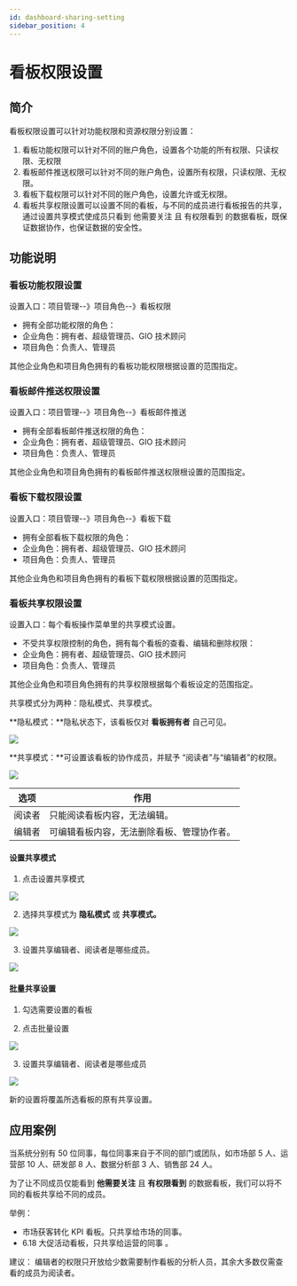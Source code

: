 ```yaml
---
id: dashboard-sharing-setting
sidebar_position: 4
---
```


# 看板权限设置

## 简介

看板权限设置可以针对功能权限和资源权限分别设置：

1. 看板功能权限可以针对不同的账户角色，设置各个功能的所有权限、只读权限、无权限
2. 看板邮件推送权限可以针对不同的账户角色，设置所有权限，只读权限、无权限。
3. 看板下载权限可以针对不同的账户角色，设置允许或无权限。
4. 看板共享权限设置可以设置不同的看板，与不同的成员进行看板报告的共享， 通过设置共享模式使成员只看到 他需要关注 且 有权限看到 的数据看板，既保证数据协作，也保证数据的安全性。

## 功能说明

### 看板功能权限设置

设置入口：项目管理--》项目角色--》看板权限

- 拥有全部功能权限的角色：
- 企业角色：拥有者、超级管理员、GIO 技术顾问
- 项目角色：负责人、管理员

其他企业角色和项目角色拥有的看板功能权限根据设置的范围指定。

### 看板邮件推送权限设置

设置入口：项目管理--》项目角色--》看板邮件推送

- 拥有全部看板邮件推送权限的角色：
- 企业角色：拥有者、超级管理员、GIO 技术顾问
- 项目角色：负责人、管理员

其他企业角色和项目角色拥有的看板邮件推送权限根设置的范围指定。

### 看板下载权限设置

设置入口：项目管理--》项目角色--》看板下载

- 拥有全部看板下载权限的角色：
- 企业角色：拥有者、超级管理员、GIO 技术顾问
- 项目角色：负责人、管理员

其他企业角色和项目角色拥有的看板下载权限根据设置的范围指定。

### 看板共享权限设置

设置入口：每个看板操作菜单里的共享模式设置。

- 不受共享权限控制的角色，拥有每个看板的查看、编辑和删除权限：
- 企业角色：拥有者、超级管理员、GIO 技术顾问
- 项目角色：负责人、管理员

其他企业角色和项目角色拥有的共享权限根据每个看板设定的范围指定。

共享模式分为两种：隐私模式、共享模式。

**隐私模式：**隐私状态下，该看板仅对 **看板拥有者** 自己可见。

![](https://3953104361-files.gitbook.io/~/files/v0/b/gitbook-legacy-files/o/assets%2F-M2qbZInaXgdm8kkNosp%2F-MkLnBLTy1C-i06gAJ_k%2F-MkLpiYv6_FSvVsOx7uY%2Fimage.png?alt=media&token=4fa90ae6-8fed-4696-a797-9d3c8dbea6d5)

**共享模式：**可设置该看板的协作成员，并赋予 “阅读者”与“编辑者”的权限。

![](https://3953104361-files.gitbook.io/~/files/v0/b/gitbook-legacy-files/o/assets%2F-M2qbZInaXgdm8kkNosp%2F-MkLnBLTy1C-i06gAJ_k%2F-MkLpoBizrGGg07DVqAC%2Fimage.png?alt=media&token=ff66aef8-b8bd-4822-8bad-681610a4e11c)

| 选项   | 作用                                       |
| ------ | ------------------------------------------ |
| 阅读者 | 只能阅读看板内容，无法编辑。               |
| 编辑者 | 可编辑看板内容，无法删除看板、管理协作者。 |

#### 设置共享模式

1. 点击设置共享模式

![](https://3953104361-files.gitbook.io/~/files/v0/b/gitbook-legacy-files/o/assets%2F-M2qbZInaXgdm8kkNosp%2F-MkLnBLTy1C-i06gAJ_k%2F-MkLq-Q-Q_NcnhCKZIAF%2Fimage.png?alt=media&token=7df00a27-410a-44e3-97a2-5c970edfa369)

2. 选择共享模式为 **隐私模式** 或 **共享模式。**

![](https://3953104361-files.gitbook.io/~/files/v0/b/gitbook-legacy-files/o/assets%2F-M2qbZInaXgdm8kkNosp%2F-MkLnBLTy1C-i06gAJ_k%2F-MkLq5rpQVtqVFd0vGDA%2Fimage.png?alt=media&token=eee77e31-05f3-4e57-b5af-f419bb4fe500)

3. 设置共享编辑者、阅读者是哪些成员。

![](https://3953104361-files.gitbook.io/~/files/v0/b/gitbook-legacy-files/o/assets%2F-M2qbZInaXgdm8kkNosp%2F-MkLnBLTy1C-i06gAJ_k%2F-MkLqFDceQ_2GOd8RZcR%2Fimage.png?alt=media&token=1e888c13-f26d-4374-a64b-cb39ef35e695)

#### 批量共享设置

1. 勾选需要设置的看板

2. 点击批量设置

![](https://3953104361-files.gitbook.io/~/files/v0/b/gitbook-legacy-files/o/assets%2F-M2qbZInaXgdm8kkNosp%2F-MkLnBLTy1C-i06gAJ_k%2F-MkLqNB8_6R-ZBSjmGQi%2Fimage.png?alt=media&token=e635876d-ea69-419f-8a92-a0a5e43302ba)

3. 设置共享编辑者、阅读者是哪些成员

![](https://3953104361-files.gitbook.io/~/files/v0/b/gitbook-legacy-files/o/assets%2F-M2qbZInaXgdm8kkNosp%2F-MkLnBLTy1C-i06gAJ_k%2F-MkLqcJJeC7RvvzYe-ME%2Fimage.png?alt=media&token=32c0aacd-c0f0-4391-8ca0-d57fa4bbb6f4)

新的设置将覆盖所选看板的原有共享设置。

## 应用案例

当系统分别有 50 位同事，每位同事来自于不同的部门或团队，如市场部 5 人、运营部 10 人、研发部 8 人、数据分析部 3 人、销售部 24 人。

为了让不同成员仅能看到 **他需要关注** 且 **有权限看到** 的数据看板，我们可以将不同的看板共享给不同的成员。

举例：

- 市场获客转化 KPI 看板。只共享给市场的同事。
- 6.18 大促活动看板，只共享给运营的同事 。

建议： 编辑者的权限只开放给少数需要制作看板的分析人员，其余大多数仅需查看的成员为阅读者。
